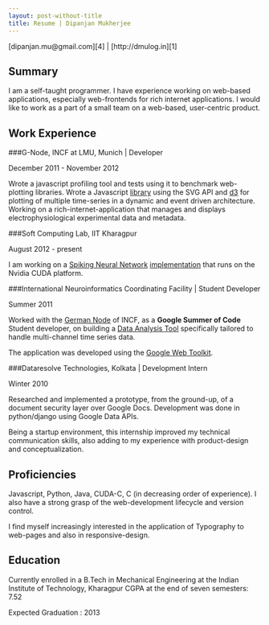 ```yaml
---
layout: post-without-title
title: Resume | Dipanjan Mukherjee
---
```


<p></p>
[dipanjan.mu@gmail.com][4] | [http://dmulog.in][1]

## Summary 

I am a self-taught programmer. I have experience working on web-based applications, especially web-frontends for rich internet applications. I would like to work as a part of a small team on a web-based, user-centric product.

## Work Experience

###G-Node, INCF at LMU, Munich | Developer
<p class="related italics">December 2011 - November 2012</p>

Wrote a javascript profiling tool and tests using it to benchmark web-plotting libraries.  Wrote a Javascript [library][8] using the SVG API and [d3][9] for plotting of multiple time-series in a dynamic and event driven architecture.  Working on a rich-internet-application that manages and displays electrophysiological experimental data and metadata.

###Soft Computing Lab, IIT Kharagpur
<p class="related italics">August 2012 - present</p>

I am working on a [Spiking Neural Network][snn] [implementation][moment] that runs on the Nvidia CUDA platform.

###International Neuroinformatics Coordinating Facility | Student Developer
<p class="related italics">Summer 2011</p>

Worked with the [German Node][7] of INCF, as a **Google Summer of Code** Student developer, on building a [Data Analysis Tool][6] specifically tailored to handle multi-channel time series data. 

The application was developed using the [Google Web Toolkit][2].

###Dataresolve Technologies, Kolkata | Development Intern
<p class="related italics">Winter 2010</p>

Researched and implemented a prototype, from the ground-up, of a document security layer over Google Docs.  Development was done in python/django using Google Data APIs.

Being a startup environment, this internship improved my technical communication skills, also adding to my experience with product-design and conceptualization.  

## Proficiencies
Javascript, Python, Java, CUDA-C, C (in decreasing order of experience).  I also have a strong grasp of the web-development lifecycle and version control.

I find myself increasingly interested in the application of Typography to web-pages and also in responsive-design.

## Education
Currently enrolled in a B.Tech in Mechanical Engineering at the Indian Institute of Technology, Kharagpur
CGPA at the end of seven semesters: 7.52

Expected Graduation : 2013

[1]: http://dmulog.in
[2]: http://code.google.com/p/google-web-toolkit/
[3]: http://www.reportlab.com
[4]: mailto:dipanjan.mu@gmail.com
[5]: http://dmulog.in/images/resume_Dipanjan_Mukherjee.pdf
[6]: http://github.com/INCF/WDAT
[7]: http://www.g-node.org/
[8]: https://github.com/G-Node/crayon/
[9]: http://mbostock.github.com/d3
[snn]: http://en.wikipedia.org/wiki/Spiking_neural_network
[moment]: http://github.com/schatten/moment

